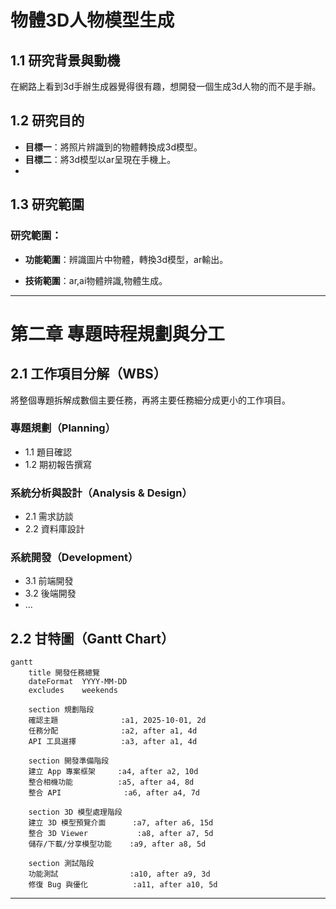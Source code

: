 # 物體3D人物模型生成

## 1.1 研究背景與動機

在網路上看到3d手辦生成器覺得很有趣，想開發一個生成3d人物的而不是手辦。

## 1.2 研究目的

- **目標一**：將照片辨識到的物體轉換成3d模型。  
- **目標二**：將3d模型以ar呈現在手機上。
- 
## 1.3 研究範圍

### 研究範圍：

- **功能範圍**：辨識圖片中物體，轉換3d模型，ar輸出。

- **技術範圍**：ar,ai物體辨識,物體生成。
---

# 第二章 專題時程規劃與分工

## 2.1 工作項目分解（WBS）

將整個專題拆解成數個主要任務，再將主要任務細分成更小的工作項目。

### 專題規劃（Planning）

- 1.1 題目確認  
- 1.2 期初報告撰寫

### 系統分析與設計（Analysis & Design）

- 2.1 需求訪談  
- 2.2 資料庫設計

### 系統開發（Development）

- 3.1 前端開發  
- 3.2 後端開發  
- ...

## 2.2 甘特圖（Gantt Chart）

```mermaid
gantt
    title 開發任務總覽
    dateFormat  YYYY-MM-DD
    excludes    weekends

    section 規劃階段
    確認主題              :a1, 2025-10-01, 2d
    任務分配              :a2, after a1, 4d
    API 工具選擇          :a3, after a1, 4d

    section 開發準備階段
    建立 App 專案框架     :a4, after a2, 10d
    整合相機功能          :a5, after a4, 8d
    整合 API              :a6, after a4, 7d

    section 3D 模型處理階段
    建立 3D 模型預覽介面      :a7, after a6, 15d
    整合 3D Viewer           :a8, after a7, 5d
    儲存/下載/分享模型功能    :a9, after a8, 5d

    section 測試階段
    功能測試                :a10, after a9, 3d
    修復 Bug 與優化          :a11, after a10, 5d

```

---

